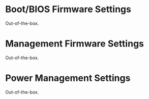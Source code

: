 # Boot/BIOS Firmware Settings

Out-of-the-box.

# Management Firmware Settings

Out-of-the-box.

# Power Management Settings

Out-of-the-box.
